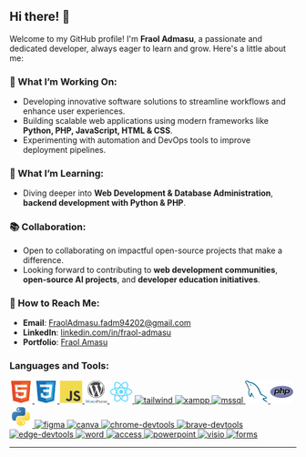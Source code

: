 ## Hi there! 👋

Welcome to my GitHub profile! I'm **Fraol Admasu**, a passionate and dedicated developer, always eager to learn and grow. Here's a little about me:

### 🔧 What I’m Working On:
- Developing innovative software solutions to streamline workflows and enhance user experiences.
- Building scalable web applications using modern frameworks like **Python, PHP, JavaScript, HTML & CSS**.
- Experimenting with automation and DevOps tools to improve deployment pipelines.

### 🌿 What I’m Learning:
- Diving deeper into **Web Development & Database Administration**, **backend development with Python & PHP**.

### 📚 Collaboration:
- Open to collaborating on impactful open-source projects that make a difference.
- Looking forward to contributing to **web development communities**, **open-source AI projects**, and **developer education initiatives**.

### 📧 How to Reach Me:
- **Email**: [FraolAdmasu.fadm94202@gmail.com](mailto:FraolAdmasu.fadm94202@gmail.com)
- **LinkedIn**: [linkedin.com/in/fraol-admasu](https://www.linkedin.com/in/fraol-admasu)
- **Portfolio**: [Fraol Amasu](https://fraol-admasu.netlify.app/)

### Languages and Tools:
<p align="left">
  <a href="https://www.w3.org/html/" target="_blank" rel="noreferrer"> <img src="https://raw.githubusercontent.com/devicons/devicon/master/icons/html5/html5-original.svg" alt="html5" width="40" height="40"/> </a>
  <a href="https://www.w3.org/Style/CSS/" target="_blank" rel="noreferrer"> <img src="https://raw.githubusercontent.com/devicons/devicon/master/icons/css3/css3-original.svg" alt="css3" width="40" height="40"/> </a>
  <a href="https://developer.mozilla.org/en-US/docs/Web/JavaScript" target="_blank" rel="noreferrer"> <img src="https://raw.githubusercontent.com/devicons/devicon/master/icons/javascript/javascript-original.svg" alt="javascript" width="40" height="40"/> </a>
  <a href="https://wordpress.org/" target="_blank" rel="noreferrer"> <img src="https://raw.githubusercontent.com/devicons/devicon/master/icons/wordpress/wordpress-original.svg" alt="wordpress" width="40" height="40"/> </a>
  <a href="https://reactjs.org/" target="_blank" rel="noreferrer"> <img src="https://raw.githubusercontent.com/devicons/devicon/master/icons/react/react-original.svg" alt="react" width="40" height="40"/> </a>
  <a href="https://tailwindcss.com/" target="_blank" rel="noreferrer"> <img src="https://www.vectorlogo.zone/logos/tailwindcss/tailwindcss-icon.svg" alt="tailwind" width="40" height="40"/> </a>
  <a href="https://www.apachefriends.org/" target="_blank" rel="noreferrer"> <img src="https://www.apachefriends.org/images/xampp-logo.svg" alt="xampp" width="40" height="40"/> </a>
  <a href="https://www.microsoft.com/en-us/sql-server" target="_blank" rel="noreferrer"> <img src="https://www.svgrepo.com/show/303229/microsoft-sql-server-logo.svg" alt="mssql" width="40" height="40"/> </a>
  <a href="https://www.mysql.com/" target="_blank" rel="noreferrer"> <img src="https://raw.githubusercontent.com/devicons/devicon/master/icons/mysql/mysql-original.svg" alt="mysql" width="40" height="40"/> </a>
  <a href="https://www.php.net" target="_blank" rel="noreferrer"> <img src="https://raw.githubusercontent.com/devicons/devicon/master/icons/php/php-original.svg" alt="php" width="40" height="40"/> </a>
  <a href="https://www.python.org" target="_blank" rel="noreferrer"> <img src="https://raw.githubusercontent.com/devicons/devicon/master/icons/python/python-original.svg" alt="python" width="40" height="40"/> </a>
  <a href="https://www.figma.com/" target="_blank" rel="noreferrer"> <img src="https://www.vectorlogo.zone/logos/figma/figma-icon.svg" alt="figma" width="40" height="40"/> </a>
  <a href="https://www.canva.com/" target="_blank" rel="noreferrer"> <img src="https://www.vectorlogo.zone/logos/canva/canva-icon.svg" alt="canva" width="40" height="40"/> </a>
  <a href="https://developer.chrome.com/docs/devtools/" target="_blank" rel="noreferrer"> <img src="https://www.vectorlogo.zone/logos/google_chrome/google_chrome-icon.svg" alt="chrome-devtools" width="40" height="40"/> </a>
  <a href="https://www.brave.com/" target="_blank" rel="noreferrer"> <img src="https://www.vectorlogo.zone/logos/brave/brave-icon.svg" alt="brave-devtools" width="40" height="40"/> </a>
  <a href="https://developer.microsoft.com/en-us/microsoft-edge/tools/devtools/" target="_blank" rel="noreferrer"> <img src="https://www.vectorlogo.zone/logos/microsoft_edge/microsoft_edge-icon.svg" alt="edge-devtools" width="40" height="40"/> </a>
  <a href="https://www.microsoft.com/en-us/microsoft-365/word" target="_blank" rel="noreferrer"> <img src="https://www.vectorlogo.zone/logos/microsoft_word/microsoft_word-icon.svg" alt="word" width="40" height="40"/> </a>
  <a href="https://www.microsoft.com/en-us/microsoft-365/access" target="_blank" rel="noreferrer"> <img src="https://www.vectorlogo.zone/logos/microsoft_access/microsoft_access-icon.svg" alt="access" width="40" height="40"/> </a>
  <a href="https://www.microsoft.com/en-us/microsoft-365/powerpoint" target="_blank" rel="noreferrer"> <img src="https://www.vectorlogo.zone/logos/microsoft_powerpoint/microsoft_powerpoint-icon.svg" alt="powerpoint" width="40" height="40"/> </a>
  <a href="https://www.microsoft.com/en-us/microsoft-365/visio" target="_blank" rel="noreferrer"> <img src="https://www.vectorlogo.zone/logos/microsoft_visio/microsoft_visio-icon.svg" alt="visio" width="40" height="40"/> </a>
  <a href="https://www.microsoft.com/en-us/microsoft-365/microsoft-forms" target="_blank" rel="noreferrer"> <img src="https://www.vectorlogo.zone/logos/microsoft/microsoft-icon.svg" alt="forms" width="40" height="40"/> </a>
</p>

---
